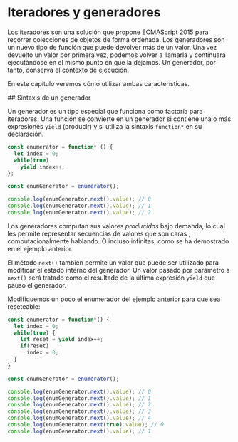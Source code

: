 # Iteradores y generadores

Los iteradores son una solución que propone ECMAScript 2015 para recorrer colecciones de objetos de forma ordenada. Los generadores son un nuevo tipo de función que puede devolver más de un valor. Una vez devuelto un valor por primera vez, podemos volver a llamarla y continuará ejecutándose en el mismo punto en que la dejamos. Un generador, por tanto, conserva el contexto de ejecución.

En este capítulo veremos cómo utilizar ambas características.

## Sintaxis de un generador

Un generador es un tipo especial que funciona como factoría para iteradores. Una función se convierte en un generador si contiene una o más expresiones `yield` (producir) y si utiliza la sintaxis `function*` en su declaración.

```javascript
const enumerator = function* () {
  let index = 0;
  while(true)
    yield index++;
};

const enumGenerator = enumerator();

console.log(enumGenerator.next().value); // 0
console.log(enumGenerator.next().value); // 1
console.log(enumGenerator.next().value); // 2
```
Los generadores computan sus valores *producidos* bajo demanda, lo cual les permite representar secuencias de valores que son caras , computacionalmente hablando. O incluso infinitas, como se ha demostrado en el ejemplo anterior.

El método `next()` también permite un valor que puede ser utilizado para modificar el estado interno del generador. Un valor pasado por parámetro a `next()` será tratado como el resultado de la última expresión `yield` que pausó el generador.

Modifiquemos un poco el enumerador del ejemplo anterior para que sea reseteable:

```javascript
const enumerator = function*() {
  let index = 0;
  while(true) {
    let reset = yield index++;
    if(reset)
      index = 0;
  }
}

const enumGenerator = enumerator();

console.log(enumGenerator.next().value); // 0
console.log(enumGenerator.next().value); // 1
console.log(enumGenerator.next().value); // 2
console.log(enumGenerator.next().value); // 3
console.log(enumGenerator.next().value); // 4
console.log(enumGenerator.next(true).value); // 0
console.log(enumGenerator.next().value); // 1
```
